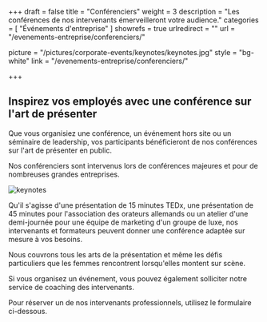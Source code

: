 +++
draft 		= false
title 		= "Conférenciers"
weight		= 3
description = "Les conférences de nos intervenants émerveilleront votre audience."
categories	= [ "Événements d'entreprise" ]
showrefs	= true
urlredirect	= ""
url 			= "/evenements-entreprise/conferenciers/"

picture		= "/pictures/corporate-events/keynotes/keynotes.jpg"
style		= "bg-white"
link 		= "/evenements-entreprise/conferenciers/"

+++

## Inspirez vos employés avec une conférence sur l'art de présenter

Que vous organisiez une conférence, un événement hors site ou un séminaire de leadership, vos participants bénéficieront de nos conférences sur l'art de présenter en public.

Nos conférenciers sont intervenus lors de conférences majeures et pour de nombreuses grandes entreprises.

![keynotes][pic1]

Qu'il s'agisse d'une présentation de 15 minutes TEDx, une présentation de 45 minutes pour l'association des orateurs allemands ou un atelier d'une demi-journée pour une équipe de marketing d'un groupe de luxe, nos intervenants et formateurs peuvent donner une conférence adaptée sur mesure à vos besoins.

Nous couvrons tous les arts de la présentation et même les défis particuliers que les femmes rencontrent lorsqu'elles montent sur scène. 

Si vous organisez un événement, vous pouvez également solliciter notre service de coaching des intervenants.

Pour réserver un de nos intervenants professionnels, utilisez le formulaire ci-dessous.

[pic1]: /pictures/corporate-events/keynotes/keynotes.jpg